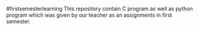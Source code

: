 #firstsemesterlearning
This repository contain C program as well as python program which was given by our teacher as an assignments in first semester.
